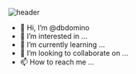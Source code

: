 ![header](https://capsule-render.vercel.app/api?type=wave&color=auto&height=300&section=header&text=dbdomino%20git&fontSize=90)
- 👋 Hi, I’m @dbdomino
- 👀 I’m interested in ...
- 🌱 I’m currently learning ...
- 💞️ I’m looking to collaborate on ...
- 📫 How to reach me ...

<!---
dbdomino/dbdomino is a ✨ special ✨ repository because its `README.md` (this file) appears on your GitHub profile.
You can click the Preview link to take a look at your changes.
--->
